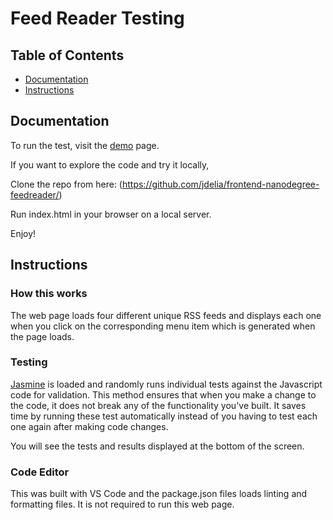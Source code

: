 # Feed Reader Testing

## Table of Contents

- [Documentation](#documentation)
- [Instructions](#instructions)

## Documentation

To run the test, visit the [demo](https://github.com/jdelia/frontend-nanodegree-feedreader/) page.

If you want to explore the code and try it locally,

Clone the repo from here: (https://github.com/jdelia/frontend-nanodegree-feedreader/)

Run index.html in your browser on a local server.

Enjoy!

## Instructions

### How this works

The web page loads four different unique RSS feeds and displays each one when you click on the corresponding menu item which is generated when the page loads.

### Testing

[Jasmine](https://jasmine.github.io/) is loaded and randomly runs individual tests against the Javascript code for validation. This method ensures that when you make a change to the code, it does not break any of the functionality you've built. It saves time by running these test automatically instead of you having to test each one again after making code changes.

You will see the tests and results displayed at the bottom of the screen.

### Code Editor

This was built with VS Code and the package.json files loads linting and formatting files. It is not required to run this web page.

